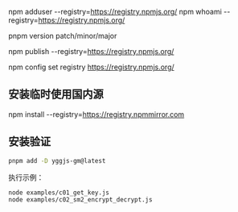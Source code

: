 npm adduser --registry=https://registry.npmjs.org/
npm whoami --registry=https://registry.npmjs.org/

pnpm version patch/minor/major

npm publish --registry=https://registry.npmjs.org/

npm config set registry https://registry.npmjs.org/

## 安装临时使用国内源

npm install <package> --registry=https://registry.npmmirror.com

## 安装验证

```bash
pnpm add -D yggjs-gm@latest
```

执行示例：

```bash
node examples/c01_get_key.js
node examples/c02_sm2_encrypt_decrypt.js
```
